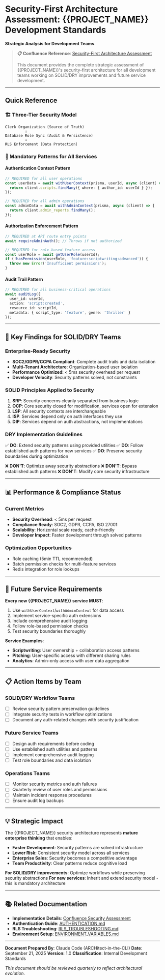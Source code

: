 # Security-First Architecture Assessment: {{PROJECT_NAME}} Development Standards
**Strategic Analysis for Development Teams**

> **📋 Confluence Reference**: [Security-First Architecture Assessment](https://{{ARCHITECT_GITHUB_HANDLE}}.atlassian.net/wiki/spaces/WA/pages/355565570/Security-First+Architecture+Assessment+{{PROJECT_NAME}}+Development+Standards)
>
> This document provides the complete strategic assessment of {{PROJECT_NAME}}'s security-first architecture for all development teams working on SOLID/DRY improvements and future service development.

---

## Quick Reference

### 🏗️ Three-Tier Security Model
```
Clerk Organization (Source of Truth)
         ↓
Database Role Sync (Audit & Persistence)
         ↓
RLS Enforcement (Data Protection)
```

### 🚀 Mandatory Patterns for All Services

#### Authentication Context Pattern
```typescript
// REQUIRED for all user operations
const userData = await withUserContext(prisma, userId, async (client) => {
  return client.scripts.findMany({ where: { author_id: userId } });
});

// REQUIRED for all admin operations
const adminData = await withAdminContext(prisma, async (client) => {
  return client.admin_reports.findMany();
});
```

#### Authorization Enforcement Pattern
```typescript
// REQUIRED at API route entry points
await requireAdminAuth(); // Throws if not authorized

// REQUIRED for role-based feature access
const userRole = await getUserRole(userId);
if (!hasPermission(userRole, 'feature:scriptwriting:advanced')) {
  throw new Error('Insufficient permissions');
}
```

#### Audit Trail Pattern
```typescript
// REQUIRED for all business-critical operations
await auditLog({
  user_id: userId,
  action: 'script:created',
  resource_id: scriptId,
  metadata: { script_type: 'feature', genre: 'thriller' }
});
```

---

## 🎯 Key Findings for SOLID/DRY Teams

### Enterprise-Ready Security
- **SOC2/GDPR/CCPA Compliant**: Complete audit trails and data isolation
- **Multi-Tenant Architecture**: Organization-based user isolation
- **Performance Optimized**: < 5ms security overhead per request
- **Developer Velocity**: Security patterns solved, not constraints

### SOLID Principles Applied to Security

1. **SRP**: Security concerns cleanly separated from business logic
2. **OCP**: Core security closed for modification, services open for extension
3. **LSP**: All security contexts are interchangeable
4. **ISP**: Services depend only on auth interfaces they use
5. **DIP**: Services depend on auth abstractions, not implementations

### DRY Implementation Guidelines

✅ **DO**: Extend security patterns using provided utilities
✅ **DO**: Follow established auth patterns for new services
✅ **DO**: Preserve security boundaries during optimization

❌ **DON'T**: Optimize away security abstractions
❌ **DON'T**: Bypass established auth patterns
❌ **DON'T**: Modify core security infrastructure

---

## 📊 Performance & Compliance Status

### Current Metrics
- **Security Overhead**: < 5ms per request
- **Compliance Ready**: SOC2, GDPR, CCPA, ISO 27001
- **Scalability**: Horizontal scale ready, cache-friendly
- **Developer Impact**: Faster development through solved patterns

### Optimization Opportunities
- Role caching (5min TTL recommended)
- Batch permission checks for multi-feature services
- Redis integration for role lookups

---

## 🚀 Future Service Requirements

**Every new {{PROJECT_NAME}} service MUST**:
1. Use `withUserContext`/`withAdminContext` for data access
2. Implement service-specific auth extensions
3. Include comprehensive audit logging
4. Follow role-based permission checks
5. Test security boundaries thoroughly

**Service Examples**:
- **Scriptwriting**: User ownership + collaboration access patterns
- **Pitching**: User-specific access with different sharing rules
- **Analytics**: Admin-only access with user data aggregation

---

## 📋 Action Items by Team

### SOLID/DRY Workflow Teams
- [ ] Review security pattern preservation guidelines
- [ ] Integrate security tests in workflow optimizations
- [ ] Document any auth-related changes with security justification

### Future Service Teams
- [ ] Design auth requirements before coding
- [ ] Use established auth utilities and patterns
- [ ] Implement comprehensive audit logging
- [ ] Test role boundaries and data isolation

### Operations Teams
- [ ] Monitor security metrics and auth failures
- [ ] Quarterly review of user roles and permissions
- [ ] Maintain incident response procedures
- [ ] Ensure audit log backups

---

## 💡 Strategic Impact

The {{PROJECT_NAME}} security architecture represents **mature enterprise thinking** that enables:

- **Faster Development**: Security patterns are solved infrastructure
- **Lower Risk**: Consistent security model across all services
- **Enterprise Sales**: Security becomes a competitive advantage
- **Team Productivity**: Clear patterns reduce cognitive load

**For SOLID/DRY improvements**: Optimize workflows while preserving security abstractions
**For new services**: Inherit and extend security model - this is mandatory architecture

---

## 📚 Related Documentation

- **Implementation Details**: [Confluence Security Assessment](https://{{ARCHITECT_GITHUB_HANDLE}}.atlassian.net/wiki/spaces/WA/pages/355565570/Security-First+Architecture+Assessment+{{PROJECT_NAME}}+Development+Standards)
- **Authentication Guide**: [AUTHENTICATION.md](./AUTHENTICATION.md)
- **RLS Troubleshooting**: [RLS_TROUBLESHOOTING.md](./RLS_TROUBLESHOOTING.md)
- **Environment Setup**: [ENVIRONMENT_VARIABLES.md](./ENVIRONMENT_VARIABLES.md)

---

**Document Prepared By**: Claude Code (ARCHitect-in-the-CLI)
**Date**: September 21, 2025
**Version**: 1.0
**Classification**: Internal Development Standards

*This document should be reviewed quarterly to reflect architectural evolution.*